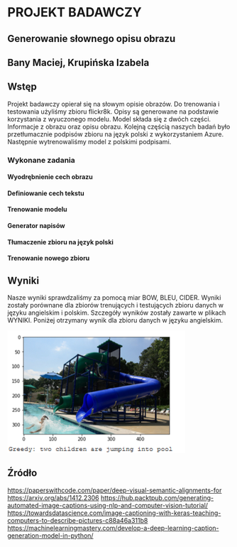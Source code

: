 # PROJEKT BADAWCZY
## Generowanie słownego opisu obrazu
## Bany Maciej, Krupińska Izabela
## Wstęp
Projekt badawczy opierał się na słowym opisie obrazów.
Do trenowania i testowania użyliśmy zbioru flickr8k. 
Opisy są generowane na podstawie korzystania z wyuczonego modelu.
Model składa się z dwóch części. Informacje z obrazu oraz opisu obrazu.
Kolejną częścią naszych badań było przetłumacznie podpisów zbioru na język polski z wykorzystaniem Azure. 
Następnie wytrenowaliśmy model z polskimi podpisami.

### Wykonane zadania
#### Wyodrębnienie cech obrazu

#### Definiowanie cech tekstu

#### Trenowanie modelu

#### Generator napisów

#### Tłumaczenie zbioru na język polski

#### Trenowanie nowego zbioru

## Wyniki
Nasze wyniki sprawdzaliśmy za pomocą miar BOW, BLEU, CIDER.
Wyniki zostały porównane dla zbiorów trenujących i testujących zbioru danych w języku angielskim i polskim.
Szczegóły wyników zostały zawarte w plikach WYNIKI.
Poniżej otrzymany wynik dla zbioru danych w języku angielskim.

<img src="eng.PNG" width = 400> 

## Źródło
https://paperswithcode.com/paper/deep-visual-semantic-alignments-for 
https://arxiv.org/abs/1412.2306
https://hub.packtpub.com/generating-automated-image-captions-using-nlp-and-computer-vision-tutorial/
https://towardsdatascience.com/image-captioning-with-keras-teaching-computers-to-describe-pictures-c88a46a311b8
https://machinelearningmastery.com/develop-a-deep-learning-caption-generation-model-in-python/
